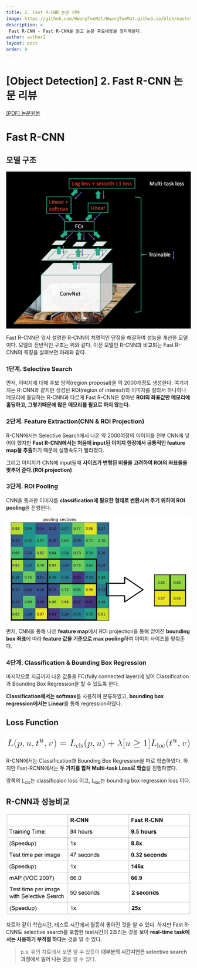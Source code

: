 ```yaml
---
title: 2. Fast R-CNN 논문 리뷰
image: https://github.com/HwangToeMat/HwangToeMat.github.io/blob/master/Paper-Review/image/FastRCNN/img0.jpg?raw=true
description: >
 Fast R-CNN - Fast R-CNN을 읽고 논문 주요내용을 정리해본다.
author: author1
layout: post
order: 9
---
```

# [Object Detection] 2. Fast R-CNN 논문 리뷰

<a href="https://arxiv.org/abs/1504.08083">[PDF] 논문원본</a>

# Fast R-CNN

## 모델 구조

<img src="https://github.com/HwangToeMat/HwangToeMat.github.io/blob/master/Paper-Review/image/FastRCNN/img1.png?raw=true" style="max-width:100%;margin-left: auto; margin-right: auto; display: block;">

Fast R-CNN은 앞서 설명한 R-CNN의 치명적인 단점을 해결하여 성능을 개선한 모델이다. 모델의 전반적인 구조는 위와 같다. 이전 모델인 R-CNN과 비교되는 Fast R-CNN의 특징을 살펴보면 아래와 같다. 

### 1단계. Selective Search

먼저, 이미지에 대해 후보 영역(region proposal)을 약 2000개정도 생성한다. 여기까지는 R-CNN과 같지만 생성된 ROI(region of interest)의 이미지를 잘라서 하나하나 메모리에 홀딩하는 R-CNN과 다르게 Fast R-CNN은 찾아낸 **ROI의 좌표값만 메모리에 홀딩하고, 그렇기때문에 많은 메모리를 필요로 하지 않는다.**

### 2단계. Feature Extraction(CNN & ROI Projection)

R-CNN에서는 Selective Search에서 나온 약 2000여장의 이미지를 전부 CNN에 넣어야 했지만 **Fast R-CNN에서는 처음에 input된 이미지 한장에서 공통적인 feature map을 추출**하기 때문에 실행속도가 빨라졌다. 

그리고 이미지가 CNN에 input될때 **사이즈가 변형된 비율을 고려하여 ROI의 좌표들을 맞추어 준다.(ROI projection)**

### 3단계. ROI Pooling

CNN을 통과한 이미지를 **classification에 필요한 형태로 변환시켜 주기 위하여 ROI pooling**을 진행한다.

<img src="https://github.com/HwangToeMat/HwangToeMat.github.io/blob/master/Paper-Review/image/FastRCNN/img2.png?raw=true" style="max-width:100%;margin-left: auto; margin-right: auto; display: block;">

먼저, CNN을 통해 나온 **feature map**에서 ROI projection을 통해 얻어진 **bounding box 좌표**에 따라 **feature 값을 기준으로 max pooling**하여 이미지 사이즈를 맞춰준다. 

### 4단계. Classification & Bounding Box Regression

마지막으로 지금까지 나온 값들을 FC(fully connected layer)에 넣어 Classification과 Bounding Box Regression을 할 수 있도록 한다.

**Classification에서는 softmax**를 사용하여 분류하였고, **bounding box regression에서는 Linear**를 통해 regression하였다.

## Loss Function

<img src="https://github.com/HwangToeMat/HwangToeMat.github.io/blob/master/Paper-Review/image/FastRCNN/img3.png?raw=true" style="max-width:100%;margin-left: auto; margin-right: auto; display: block;">

R-CNN에서는 Classification과 Bounding Box Regression을 따로 학습하였다. 하지만 Fast-RCNN에서는 **두 가지를 합쳐 Multi-task Loss로 학습**을 진행하였다. 

앞쪽의 L<sub>cls</sub>는 classificaion loss 이고, L<sub>loc</sub>는 bounding box regression loss 이다. 


## R-CNN과 성능비교

<img src="https://github.com/HwangToeMat/HwangToeMat.github.io/blob/master/Paper-Review/image/FastRCNN/img4.png?raw=true" style="max-width:100%;margin-left: auto; margin-right: auto; display: block;">

차트와 같이 학습시간, 테스트 시간에서 월등히 좋아진 것을 알 수 있다. 하지만 Fast R-CNN도 selective search를 포함한 test시간이 2초라는 것을 보아 **real-time task에서는 사용하기 부적절 하다**는 것을 알 수 있다.
> p.s. 위의 차트에서 보면 알 수 있듯이 **대부분의 시간지연은 selective search 과정에서 일어 나는 것**을 알 수 있다. 

